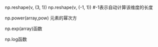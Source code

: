 np.reshape(v, (3, 1))
np.reshape(v, (-1, 1)) #-1表示自动计算该维度的长度

np.power(array,pow) 元素的幂次方

np.exp(array)函数

np.log函数
